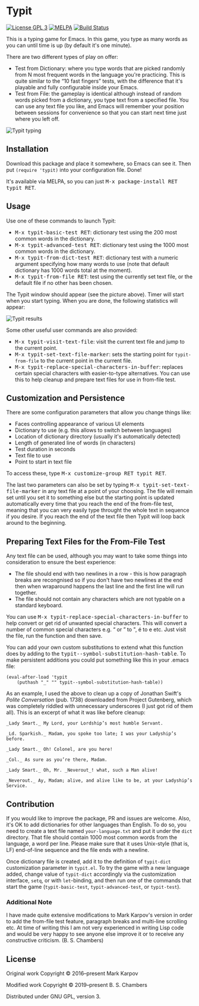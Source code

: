 # Typit

[![License GPL 3](https://img.shields.io/badge/license-GPL_3-green.svg)](http://www.gnu.org/licenses/gpl-3.0.txt)
[![MELPA](https://melpa.org/packages/typit-badge.svg)](https://melpa.org/#/typit)
[![Build Status](https://travis-ci.org/mrkkrp/typit.svg?branch=master)](https://travis-ci.org/mrkkrp/typit)

This is a typing game for Emacs. In this game, you type as many words as you can
until time is up (by default it's one minute).

There are two different types of play on offer:

* Test from Dictionary: where you type words that are picked randomly from N
  most frequent words in the language you're practicing. This is quite similar
  to the “10 fast fingers” tests, with the difference that it's playable and
  fully configurable inside your Emacs.
* Test from File: the gameplay is identical although instead of random words
  picked from a dictionary, you type text from a specified file. You can use any
  text file you like, and Emacs will remember your position between sessions for
  convenience so that you can start next time just where you left off.

![Typit typing](https://raw.githubusercontent.com/mrkkrp/typit/gh-pages/typit-typing.png)

## Installation

Download this package and place it somewhere, so Emacs can see it. Then put
`(require 'typit)` into your configuration file. Done!

It's available via MELPA, so you can just <kbd>M-x package-install RET typit
RET</kbd>.

## Usage

Use one of these commands to launch Typit:

* <kbd>M-x typit-basic-test RET</kbd>: dictionary test using the 200 most common
  words in the dictionary.
* <kbd>M-x typit-advanced-test RET</kbd>: dictionary test using the 1000 most
  common words in the dictionary.
* <kbd>M-x typit-from-dict-test RET</kbd>: dictionary test with a numeric
  argument specifying how many words to use (note that default dictionary has
  1000 words total at the moment).
* <kbd>M-x typit-from-file RET</kbd>: test using the currently set text file, or
  the default file if no other has been chosen.

The Typit window should appear (see the picture above). Timer will start when
you start typing. When you are done, the following statistics will appear:

![Typit results](https://raw.githubusercontent.com/mrkkrp/typit/gh-pages/typit-results.png)

Some other useful user commands are also provided:

* <kbd>M-x typit-visit-text-file</kbd>: visit the current text file and jump to
  the current point.
* <kbd>M-x typit-set-text-file-marker</kbd>: sets the starting point for
  `typit-from-file` to the current point in the current file.
* <kbd>M-x typit-replace-special-characters-in-buffer</kbd>: replaces certain
  special characters with easier-to-type alternatives. You can use this to help
  cleanup and prepare text files for use in from-file test.

## Customization and Persistence

There are some configuration parameters that allow you change things like:

* Faces controlling appearance of various UI elements
* Dictionary to use (e.g. this allows to switch between languages)
* Location of dictionary directory (usually it's automatically detected)
* Length of generated line of words (in characters)
* Test duration in seconds
* Text file to use
* Point to start in text file

To access these, type <kbd>M-x customize-group RET typit RET</kbd>.

The last two parameters can also be set by typing <kbd>M-x
typit-set-text-file-marker</kbd> in any text file at a point of your
choosing. The file will remain set until you set it to something else but the
starting point is updated automatically every time that you reach the end of the
from-file test, meaning that you can very easily type throught the whole text in
sequence if you desire. If you reach the end of the text file then Typit will
loop back around to the beginning.

## Preparing Text Files for the From-File Test

Any text file can be used, although you may want to take some things into
consideration to ensure the best experience:

* The file should end with two newlines in a row - this is how paragraph breaks
  are recongnised so if you don't have two newlines at the end then when
  wraparound happens the last line and the first line will run together.
* The file should not contain any characters which are not typable on a standard
  keyboard.

You can use <kbd>M-x typit-replace-special-characters-in-buffer</kbd> to help
convert or get rid of unwanted special characters. This will convert a number of
common special characters e.g. “ or ” to ", é to e etc. Just visit the file, run
the function and then save.

You can add your own custom substitutions to extend what this function does by
adding to the <kbd>typit--symbol-substitution-hash-table</kbd>. To make
persistent additions you could put something like this in your .emacs file:

    (eval-after-load 'typit
        (puthash "_" "" typit--symbol-substitution-hash-table))

As an example, I used the above to clean up a copy of Jonathan Swift's *Polite
Conversation* (pub. 1738) downloaded from Project Gutenberg, which was
completely riddled with unnecessary underscores (I just got rid of them
all). This is an excerpt of what it was like before cleanup:

    _Lady Smart._ My Lord, your Lordship’s most humble Servant.

    _Ld. Sparkish._ Madam, you spoke too late; I was your Ladyship’s before.

    _Lady Smart._ Oh! Colonel, are you here!

    _Col._ As sure as you’re there, Madam.

    _Lady Smart._ Oh, Mr. _Neverout_! what, such a Man alive!

    _Neverout._ Ay, Madam; alive, and alive like to be, at your Ladyship’s Service.

## Contribution

If you would like to improve the package, PR and issues are welcome. Also,
it's OK to add dictionaries for other languages than English. To do so, you
need to create a text file named `your-language.txt` and put it under the
`dict` directory. That file should contain 1000 most common words from the
language, a word per line. Please make sure that it uses Unix-style (that
is, LF) end-of-line sequence and the file ends with a newline.

Once dictionary file is created, add it to the definition of `typit-dict`
customization parameter in `typit.el`. To try the game with a new language
added, change value of `typit-dict` accordingly via the customization
interface, `setq`, or with `let`-binding, and then run one of the commands
that start the game (`typit-basic-test`, `typit-advanced-test`, or
`typit-test`).

### Additional Note
I have made quite extensive modifications to Mark Karpov's version in order to
add the from-file test feature, paragraph breaks and multi-line scrolling
etc. At time of writing this I am not very experienced in writing Lisp code and
would be very happy to see anyone else improve it or to receive any constructive
criticism. (B. S. Chambers)

## License

Original work Copyright © 2016–present Mark Karpov

Modified work Copyright © 2019–present B. S. Chambers

Distributed under GNU GPL, version 3.
